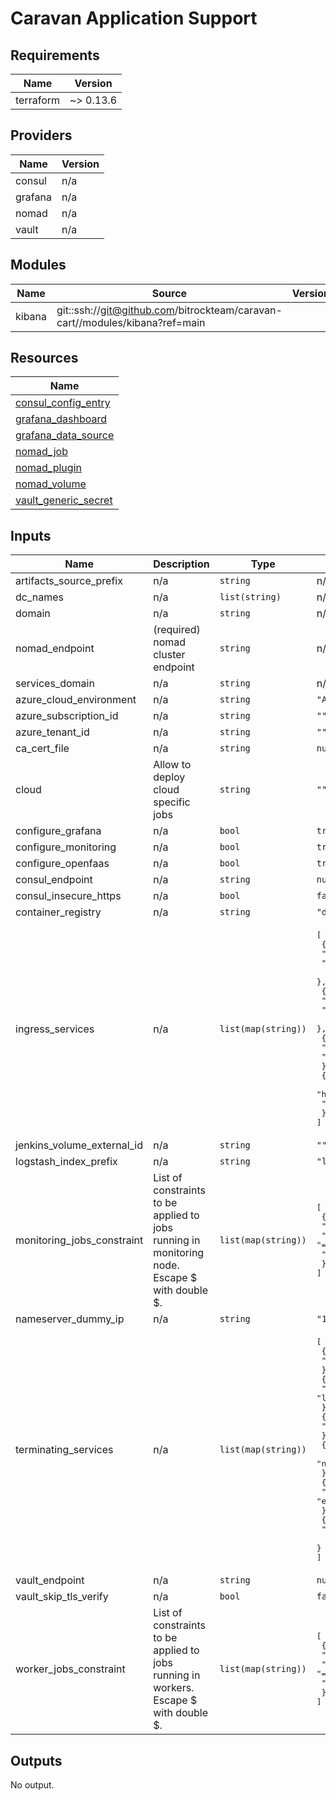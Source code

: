 # Caravan Application Support

<!-- BEGINNING OF PRE-COMMIT-TERRAFORM DOCS HOOK -->
## Requirements

| Name | Version |
|------|---------|
| terraform | ~> 0.13.6 |

## Providers

| Name | Version |
|------|---------|
| consul | n/a |
| grafana | n/a |
| nomad | n/a |
| vault | n/a |

## Modules

| Name | Source | Version |
|------|--------|---------|
| kibana | git::ssh://git@github.com/bitrockteam/caravan-cart//modules/kibana?ref=main |  |

## Resources

| Name |
|------|
| [consul_config_entry](https://registry.terraform.io/providers/hashicorp/consul/latest/docs/resources/config_entry) |
| [grafana_dashboard](https://registry.terraform.io/providers/grafana/grafana/latest/docs/resources/dashboard) |
| [grafana_data_source](https://registry.terraform.io/providers/grafana/grafana/latest/docs/resources/data_source) |
| [nomad_job](https://registry.terraform.io/providers/hashicorp/nomad/latest/docs/resources/job) |
| [nomad_plugin](https://registry.terraform.io/providers/hashicorp/nomad/latest/docs/data-sources/plugin) |
| [nomad_volume](https://registry.terraform.io/providers/hashicorp/nomad/latest/docs/resources/volume) |
| [vault_generic_secret](https://registry.terraform.io/providers/hashicorp/vault/latest/docs/data-sources/generic_secret) |

## Inputs

| Name | Description | Type | Default | Required |
|------|-------------|------|---------|:--------:|
| artifacts\_source\_prefix | n/a | `string` | n/a | yes |
| dc\_names | n/a | `list(string)` | n/a | yes |
| domain | n/a | `string` | n/a | yes |
| nomad\_endpoint | (required) nomad cluster endpoint | `string` | n/a | yes |
| services\_domain | n/a | `string` | n/a | yes |
| azure\_cloud\_environment | n/a | `string` | `"AzurePublicCloud"` | no |
| azure\_subscription\_id | n/a | `string` | `""` | no |
| azure\_tenant\_id | n/a | `string` | `""` | no |
| ca\_cert\_file | n/a | `string` | `null` | no |
| cloud | Allow to deploy cloud specific jobs | `string` | `""` | no |
| configure\_grafana | n/a | `bool` | `true` | no |
| configure\_monitoring | n/a | `bool` | `true` | no |
| configure\_openfaas | n/a | `bool` | `true` | no |
| consul\_endpoint | n/a | `string` | `null` | no |
| consul\_insecure\_https | n/a | `bool` | `false` | no |
| container\_registry | n/a | `string` | `"docker.io"` | no |
| ingress\_services | n/a | `list(map(string))` | <pre>[<br>  {<br>    "host": "jaeger",<br>    "name": "jaeger-query"<br>  },<br>  {<br>    "host": "grafana",<br>    "name": "grafana-internal"<br>  },<br>  {<br>    "host": "kibana",<br>    "name": "kibana"<br>  },<br>  {<br>    "host": "prometheus",<br>    "name": "prometheus"<br>  }<br>]</pre> | no |
| jenkins\_volume\_external\_id | n/a | `string` | `""` | no |
| logstash\_index\_prefix | n/a | `string` | `"logs-"` | no |
| monitoring\_jobs\_constraint | List of constraints to be applied to jobs running in monitoring node. Escape $ with double $. | `list(map(string))` | <pre>[<br>  {<br>    "attribute": "${meta.nodeType}",<br>    "operator": "=",<br>    "value": "monitoring"<br>  }<br>]</pre> | no |
| nameserver\_dummy\_ip | n/a | `string` | `"192.168.0.1"` | no |
| terminating\_services | n/a | `list(map(string))` | <pre>[<br>  {<br>    "name": "logstash-tcp"<br>  },<br>  {<br>    "name": "logstash-http"<br>  },<br>  {<br>    "name": "jaeger-query"<br>  },<br>  {<br>    "name": "grafana-internal"<br>  },<br>  {<br>    "name": "elastic-internal"<br>  },<br>  {<br>    "name": "prometheus"<br>  }<br>]</pre> | no |
| vault\_endpoint | n/a | `string` | `null` | no |
| vault\_skip\_tls\_verify | n/a | `bool` | `false` | no |
| worker\_jobs\_constraint | List of constraints to be applied to jobs running in workers. Escape $ with double $. | `list(map(string))` | <pre>[<br>  {<br>    "attribute": "${meta.nodeType}",<br>    "operator": "=",<br>    "value": "worker"<br>  }<br>]</pre> | no |

## Outputs

No output.
<!-- END OF PRE-COMMIT-TERRAFORM DOCS HOOK -->
